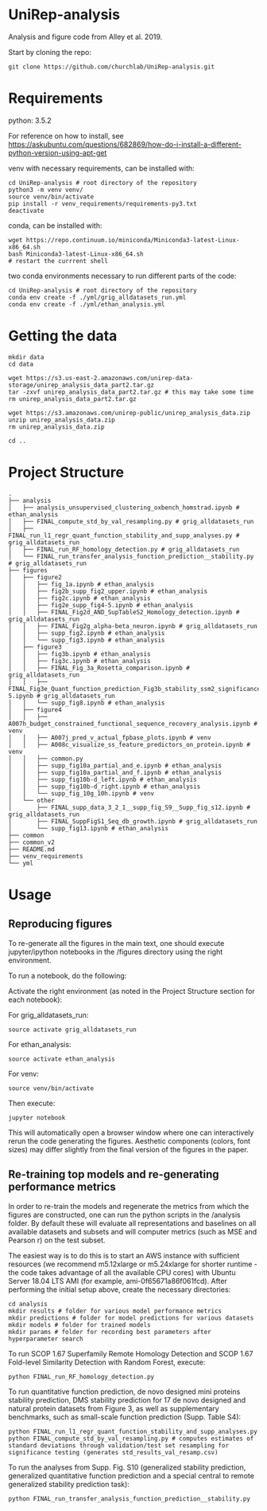 # UniRep-analysis
Analysis and figure code from Alley et al. 2019.

Start by cloning the repo:
```
git clone https://github.com/churchlab/UniRep-analysis.git
```

# Requirements
python: 3.5.2

For reference on how to install, see https://askubuntu.com/questions/682869/how-do-i-install-a-different-python-version-using-apt-get

venv with necessary requirements, can be installed with:
```
cd UniRep-analysis # root directory of the repository
python3 -m venv venv/
source venv/bin/activate
pip install -r venv_requirements/requirements-py3.txt
deactivate
```

conda, can be installed with:
```
wget https://repo.continuum.io/miniconda/Miniconda3-latest-Linux-x86_64.sh
bash Miniconda3-latest-Linux-x86_64.sh
# restart the currrent shell
```

two conda environments necessary to run different parts of the code:
```
cd UniRep-analysis # root directory of the repository
conda env create -f ./yml/grig_alldatasets_run.yml
conda env create -f ./yml/ethan_analysis.yml
```

# Getting the data
```
mkdir data
cd data

wget https://s3.us-east-2.amazonaws.com/unirep-data-storage/unirep_analysis_data_part2.tar.gz
tar -zxvf unirep_analysis_data_part2.tar.gz # this may take some time
rm unirep_analysis_data_part2.tar.gz

wget https://s3.amazonaws.com/unirep-public/unirep_analysis_data.zip
unzip unirep_analysis_data.zip
rm unirep_analysis_data.zip

cd ..
```

# Project Structure
```
.
├── analysis
│   ├── analysis_unsupervised_clustering_oxbench_homstrad.ipynb # ethan_analysis
│   ├── FINAL_compute_std_by_val_resampling.py # grig_alldatasets_run
│   ├── FINAL_run_l1_regr_quant_function_stability_and_supp_analyses.py # grig_alldatasets_run
│   ├── FINAL_run_RF_homology_detection.py # grig_alldatasets_run
│   └── FINAL_run_transfer_analysis_function_prediction__stability.py # grig_alldatasets_run
├── figures
│   ├── figure2
│   │   ├── fig_1a.ipynb # ethan_analysis
│   │   ├── fig2b_supp_fig2_upper.ipynb # ethan_analysis
│   │   ├── fig2c.ipynb # ethan_analysis
│   │   ├── fig2e_supp_fig4-5.ipynb # ethan_analysis
│   │   ├── FINAL_Fig2d_AND_SupTableS2_Homology_detection.ipynb # grig_alldatasets_run
│   │   ├── FINAL_Fig2g_alpha-beta_neuron.ipynb # grig_alldatasets_run
│   │   ├── supp_fig2.ipynb # ethan_analysis
│   │   └── supp_fig3.ipynb # ethan_analysis
│   ├── figure3
│   │   ├── fig3b.ipynb # ethan_analysis
│   │   ├── fig3c.ipynb # ethan_analysis
│   │   ├── FINAL_Fig_3a_Rosetta_comparison.ipynb # grig_alldatasets_run
│   │   ├── FINAL_Fig3e_Quant_function_prediction_Fig3b_stability_ssm2_significance_SuppTableS4-5.ipynb # grig_alldatasets_run
│   │   └── supp_fig8.ipynb # ethan_analysis
│   ├── figure4 
│   │   ├── A007h_budget_constrained_functional_sequence_recovery_analysis.ipynb # venv
│   │   ├── A007j_pred_v_actual_fpbase_plots.ipynb # venv
│   │   ├── A008c_visualize_ss_feature_predictors_on_protein.ipynb # venv
│   │   ├── common.py
│   │   ├── supp_fig10a_partial_and_e.ipynb # ethan_analysis
│   │   ├── supp_fig10a_partial_and_f.ipynb # ethan_analysis
│   │   ├── supp_fig10b-d_left.ipynb # ethan_analysis
│   │   ├── supp_fig10b-d_right.ipynb # ethan_analysis
│   │   └── supp_fig_10g_10h.ipynb # venv
│   └── other
│       ├── FINAL_supp_data_3_2_1__supp_fig_S9__Supp_fig_s12.ipynb # grig_alldatasets_run
│       ├── FINAL_SuppFigS1_Seq_db_growth.ipynb # grig_alldatasets_run
│       └── supp_fig13.ipynb # ethan_analysis
├── common
├── common_v2
├── README.md
├── venv_requirements
└── yml
```

# Usage
## Reproducing figures

To re-generate all the figures in the main text, one should execute jupyter/ipython notebooks in the /figures directory using the right environment.

To run a notebook, do the following:

Activate the right environment (as noted in the Project Structure section for each notebook):

For grig_alldatasets_run:
```
source activate grig_alldatasets_run
```
For ethan_analysis:
```
source activate ethan_analysis
```
For venv:
```
source venv/bin/activate
```

Then execute:
```
jupyter notebook
```
This will automatically open a browser window where one can interactively rerun the code generating the figures. Aesthetic components (colors, font sizes) may differ slightly from the final version of the figures in the paper.

## Re-training top models and re-generating performance metrics

In order to re-train the models and regenerate the metrics from which the figures are constructed, one can run the python scripts in the /analysis folder. By default these will evaluate all representations and baselines on all available datasets and subsets and will computer metrics (such as MSE and Pearson r) on the test subset.

The easiest way is to do this is to start an AWS instance with sufficient resources (we recommend m5.12xlarge or m5.24xlarge for shorter runtime - the code takes advantage of all the available CPU cores) with Ubuntu Server 18.04 LTS AMI (for example, ami-0f65671a86f061fcd). After performing the initial setup above, create the necessary directories:
```
cd analysis
mkdir results # folder for various model performance metrics
mkdir predictions # folder for model predictions for various datasets
mkdir models # folder for trained models
mkdir params # folder for recording best parameters after hyperparameter search 
```

To run SCOP 1.67 Superfamily Remote Homology Detection and SCOP 1.67 Fold-level Similarity Detection with Random Forest, execute:
```
python FINAL_run_RF_homology_detection.py
```

To run quantitative function prediction, de novo designed mini proteins stability prediction, DMS stability prediction for 17 de novo designed and natural protein datasets from Figure 3, as well as supplementary benchmarks, such as small-scale function prediction (Supp. Table S4):
```
python FINAL_run_l1_regr_quant_function_stability_and_supp_analyses.py
python FINAL_compute_std_by_val_resampling.py # computes estimates of standard deviations through validation/test set resampling for significance testing (generates std_results_val_resamp.csv)
```

To run the analyses from Supp. Fig. S10 (generalized stability prediction, generalized quantitative function prediction and a special central to remote generalized stability prediction task):
```
python FINAL_run_transfer_analysis_function_prediction__stability.py
```
